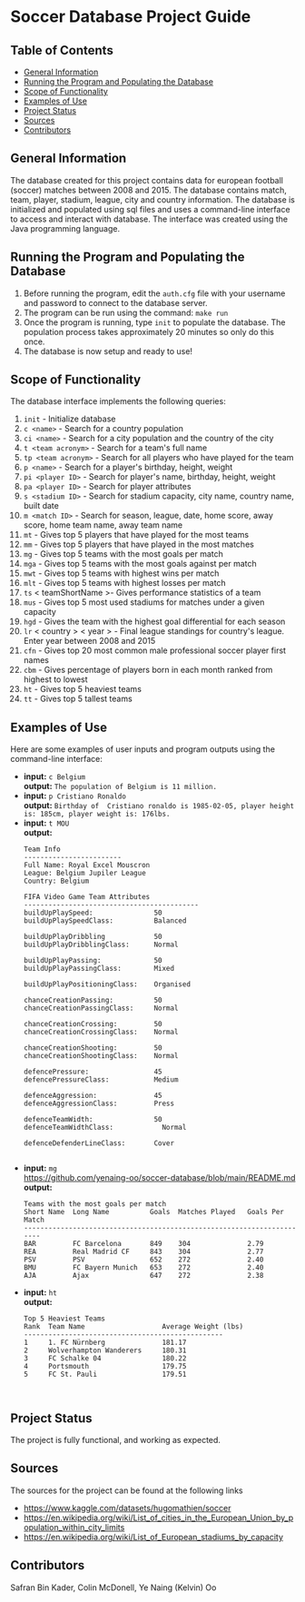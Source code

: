 <!-- omit in toc -->
# Soccer Database Project Guide
<!-- omit in toc -->
## Table of Contents
- [General Information](#general-information)
- [Running the Program and Populating the Database](#running-the-program-and-populating-the-database)
- [Scope of Functionality](#scope-of-functionality)
- [Examples of Use](#examples-of-use)
- [Project Status](#project-status)
- [Sources](#sources)
- [Contributors](#contributors)

## General Information

The database created for this project contains data for european football (soccer) matches between 2008 and 2015.
The database contains match, team, player, stadium, league, city and country information. The database is initialized and
populated using sql files and uses a command-line interface to access and interact with database. The interface was created
using the Java programming language.

## Running the Program and Populating the Database

1. Before running the program, edit the ```auth.cfg``` file with your username and password to connect to the database server.
2. The program can be run using the command: ```make run```
3. Once the program is running, type ```init``` to populate the database. The population process takes approximately 20 minutes so only do this once.
4. The database is now setup and ready to use!
   
## Scope of Functionality

The database interface implements the following queries:

1. ```init``` - Initialize database
2. ```c <name>``` - Search for a country population
3. ```ci <name>``` - Search for a city population and the country of the city
4. ```t <team acronym>``` - Search for a team's full name
5. ```tp <team acronym>``` - Search for all players who have played for the team
6. ```p <name>``` - Search for a player's birthday, height, weight
7. ```pi <player ID>```  - Search for player's name, birthday, height, weight
8. ```pa <player ID>``` - Search for player attributes
9. ```s <stadium ID>``` - Search for stadium capacity, city name, country name, built date
10. ```m <match ID>``` - Search for  season, league, date, home score, away score, home team name, away team name
11. ```mt``` - Gives top 5 players that have played for the most teams
12. ```mm``` - Gives top 5 players that have played in the most matches
13. ```mg``` - Gives top 5 teams with the most goals per match
14. ```mga``` - Gives top 5 teams with the most goals against per match
15. ```mwt``` - Gives top 5 teams with highest wins per match
16. ```mlt``` - Gives top 5 teams with highest losses per match
17. ```ts``` < teamShortName >- Gives performance statistics of a team
18. ```mus``` <capacity>- Gives top 5 most used stadiums for matches under a given capacity
19. ```hgd``` - Gives the team with the highest goal differential for each season
20. ```lr``` < country > < year > - Final league standings for country's league. Enter year between 2008 and 2015
21. ```cfn``` - Gives top 20 most common male professional soccer player first names
22. ```cbm``` - Gives percentage of players born in each month ranked from highest to lowest
23. ```ht``` - Gives top 5 heaviest teams
24. ```tt``` - Gives top 5 tallest teams


## Examples of Use

Here are some examples of user inputs and program outputs using the
command-line interface:

- **input:** ```c Belgium``` <br>
  **output:** ```The population of Belgium is 11 million.```
- **input:** ```p Cristiano Ronaldo``` <br>
  **output:** ```Birthday of  Cristiano ronaldo is 1985-02-05, player height is: 185cm, player weight is: 176lbs.```
- **input:** ```t MOU``` <br>
  **output:**
  ```
  Team Info 
  ------------------------
  Full Name: Royal Excel Mouscron
  League: Belgium Jupiler League
  Country: Belgium

  FIFA Video Game Team Attributes
  -------------------------------------------
  buildUpPlaySpeed:               50
  buildUpPlaySpeedClass:          Balanced

  buildUpPlayDribbling            50      
  buildUpPlayDribblingClass:      Normal

  buildUpPlayPassing:             50      
  buildUpPlayPassingClass:        Mixed

  buildUpPlayPositioningClass:    Organised

  chanceCreationPassing:          50       
  chanceCreationPassingClass:     Normal

  chanceCreationCrossing:         50       
  chanceCreationCrossingClass:    Normal

  chanceCreationShooting:         50       
  chanceCreationShootingClass:    Normal

  defencePressure:                45       
  defencePressureClass:           Medium

  defenceAggression:              45       
  defenceAggressionClass:         Press

  defenceTeamWidth:               50       
  defenceTeamWidthClass:	        Normal

  defenceDefenderLineClass:       Cover    


- **input:** ```mg``` <br>https://github.com/yenaing-oo/soccer-database/blob/main/README.md
  **output:** 
  <!-- omit in toc -->
  ```
  Teams with the most goals per match
  Short Name  Long Name          Goals  Matches Played   Goals Per Match
  -----------------------------------------------------------------------
  BAR         FC Barcelona       849    304              2.79     
  REA         Real Madrid CF     843    304              2.77    
  PSV         PSV                652    272              2.40     
  BMU         FC Bayern Munich   653    272              2.40    
  AJA         Ajax               647    272              2.38     

- **input:** ```ht``` <br>
  **output:** 
  <!-- omit in toc -->
  ```
  Top 5 Heaviest Teams
  Rank  Team Name                   Average Weight (lbs)
  -------------------------------------------------
  1     1. FC Nürnberg              181.17          
  2     Wolverhampton Wanderers     180.31          
  3     FC Schalke 04               180.22          
  4     Portsmouth                  179.75          
  5     FC St. Pauli                179.51          



## Project Status

The project is fully functional, and working as expected.

## Sources

The sources for the project can be found at the following links
* https://www.kaggle.com/datasets/hugomathien/soccer
* https://en.wikipedia.org/wiki/List_of_cities_in_the_European_Union_by_population_within_city_limits
* https://en.wikipedia.org/wiki/List_of_European_stadiums_by_capacity

## Contributors

Safran Bin Kader, Colin McDonell, Ye Naing (Kelvin) Oo
